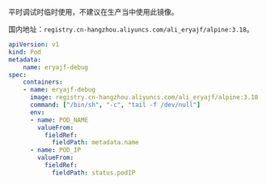 平时调试时临时使用，不建议在生产当中使用此镜像。

国内地址：`registry.cn-hangzhou.aliyuncs.com/ali_eryajf/alpine:3.18`。

```yaml
apiVersion: v1
kind: Pod
metadata:
    name: eryajf-debug
spec:
    containers:
    - name: eryajf-debug
      image: registry.cn-hangzhou.aliyuncs.com/ali_eryajf/alpine:3.18
      command: ["/bin/sh", "-c", "tail -f /dev/null"]
      env:
      - name: POD_NAME
        valueFrom:
          fieldRef:
            fieldPath: metadata.name
      - name: POD_IP
        valueFrom:
          fieldRef:
            fieldPath: status.podIP
```